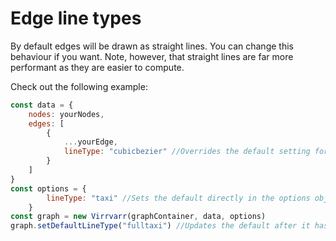 # Edge line types
By default edges will be drawn as straight lines. You can change this behaviour if you want. Note, however, that straight lines are far more performant as they are easier to compute.

Check out the following example:
```javascript
const data = {
    nodes: yourNodes,
    edges: [
        {
            ...yourEdge,
            lineType: "cubicbezier" //Overrides the default setting for a specific edge
        }
    ]
}
const options = {
        lineType: "taxi" //Sets the default directly in the options object
    }
const graph = new Virrvarr(graphContainer, data, options)
graph.setDefaultLineType("fulltaxi") //Updates the default after it has been created
```